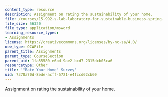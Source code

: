 ```yaml
---
content_type: resource
description: Assignment on rating the sustainability of your home.
file: /courses/15-992-s-lab-laboratory-for-sustainable-business-spring-2008/7378a70d8edeacff5721e4fccd62cb60_assn_2_template.xls
file_size: 56320
file_type: application/msword
learning_resource_types:
- Assignments
license: https://creativecommons.org/licenses/by-nc-sa/4.0/
ocw_type: OCWFile
parent_title: Assignments
parent_type: CourseSection
parent_uid: 1fa55580-e6bd-9ae2-bcd7-2315dcb05ca6
resourcetype: Other
title: '"Rate Your Home" Survey'
uid: 7378a70d-8ede-acff-5721-e4fccd62cb60
---
```

Assignment on rating the sustainability of your home.